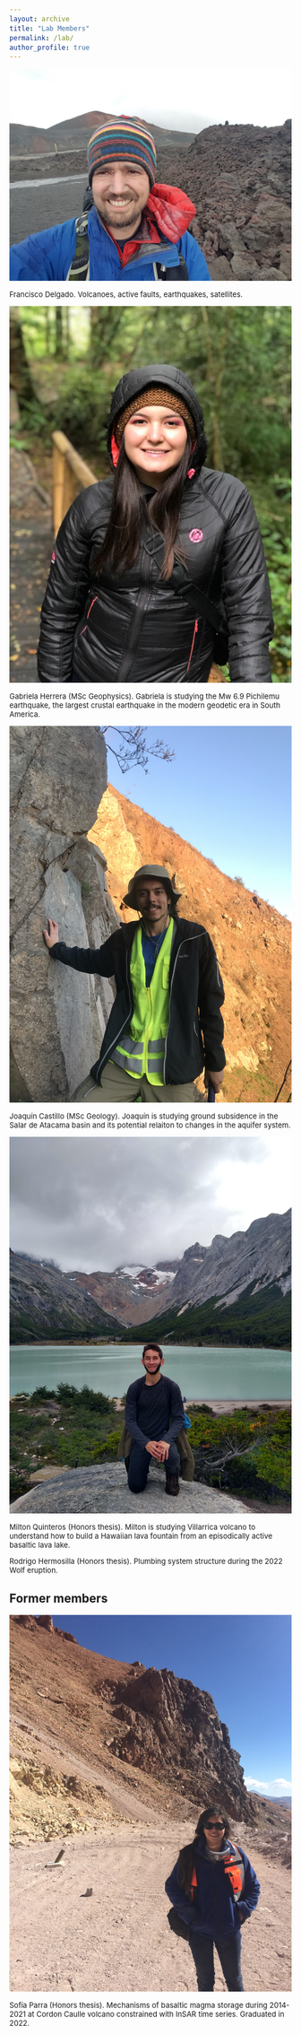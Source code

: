 ```yaml
---
layout: archive
title: "Lab Members"
permalink: /lab/
author_profile: true
---
```


<img style="float: center;" src="/images/eyja2.jpg" style="width:300px;">
<p style="font-size:small">Francisco Delgado. Volcanoes, active faults, earthquakes, satellites.</p>

<img style="float: center;" src="/images/gabriela.jpg" style="width:300px;">
<p style="font-size:small">Gabriela Herrera (MSc Geophysics). Gabriela is studying the Mw 6.9 Pichilemu earthquake, the largest crustal earthquake in the modern geodetic era in South America.</p>

<img style="float: center;" src="/images/joaquin.jpg" style="width:300px;">
<p style="font-size:small">Joaquín Castillo (MSc Geology). Joaquín is studying ground subsidence in the Salar de Atacama basin and its potential relaiton to changes in the aquifer system.</p>

<img style="float: center;" src="/images/milton.jpg" style="width:300px;">
<p style="font-size:small">Milton Quinteros (Honors thesis). Milton is studying Villarrica volcano to understand how to build a Hawaiian lava fountain from an episodically active basaltic lava lake.</p>

<p style="font-size:small">Rodrigo Hermosilla (Honors thesis). Plumbing system structure during the 2022 Wolf eruption.</p>



## **Former members**

<img style="float: center;" src="/images/sofia.jpg" style="width:300px;">
<p style="font-size:small">Sofía Parra (Honors thesis). Mechanisms of basaltic magma storage during 2014-2021 at Cordon Caulle volcano constrained with InSAR time series. Graduated in 2022.</p>
